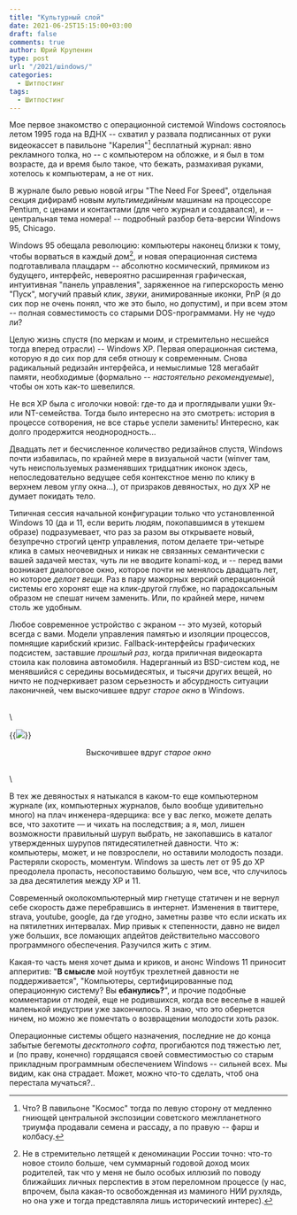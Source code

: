 ```yaml
---
title: "Культурный слой"
date: 2021-06-25T15:15:00+03:00
draft: false
comments: true
author: Юрий Крупенин
type: post
url: "/2021/шindows/"
categories:
  - Шитпостинг
tags:
  - Шитпостинг
---
```


Мое первое знакомство с операционной системой Windows состоялось летом 1995 года на ВДНХ -- схватил у развала подписанных от руки видеокассет в павильоне "Карелия"[^mark1] бесплатный журнал: явно рекламного толка, но -- с компьютером на обложке, и я был в том возрасте, да и время было такое, что бежать, размахивая руками, хотелось к компьютерам, а не от них.

В журнале было ревью новой игры "The Need For Speed", отдельная секция дифирамб новым _мультимедийным_ машинам на процессоре Pentium, с ценами и контактами (для чего журнал и создавался), и -- центральная тема номера! -- подробный разбор бета-версии Windows 95, Chicago.

Windows 95 обещала революцию: компьютеры наконец близки к тому, чтобы ворваться в каждый дом[^mark2], и новая операционная система подготавливала плацдарм -- абсолютно космический, прямиком из будущего, интерфейс, невероятно расширенная графическая, интуитивная "панель управления", заряженное на гиперскорость меню "Пуск", могучий правый клик, _звуки_, анимированные иконки, PnP (я до сих пор не очень понял, что же это было, но допустим), и при всем этом -- полная совместимость со старыми DOS-программами. Ну не чудо ли?

Целую жизнь спустя (по меркам и моим, и стремительно несшейся тогда вперед отрасли) -- Windows XP. Первая операционная система, которую я до сих пор для себя отношу к современным. Снова радикальный редизайн интерфейса, и немыслимые 128 мегабайт памяти, необходимые (формально -- _настоятельно рекомендуемые_), чтобы он хоть как-то шевелился.

Не вся XP была с иголочки новой: где-то да и проглядывали ушки 9x- или NT-семейства. Тогда было интересно на это смотреть: история в процессе сотворения, не все старье успели заменить! Интересно, как долго продержится неоднородность...

Двадцать лет и бесчисленное количество редизайнов спустя, Windows почти избавилась, по крайней мере в визуальной части (winver там, чуть неиспользуемых разменявших тридцатник иконок здесь, непоследовательно ведущее себя контекстное меню по клику в верхнем левом углу окна...), от призраков девяностых, но дух XP не думает покидать тело.

Типичная сессия начальной конфигурации только что установленной Windows 10 (да и 11, если верить людям, покопавшимся в утекшем образе) подразумевает, что раз за разом вы открываете новый, безупречно строгий центр управления, потом делаете три-четыре клика в самых неочевидных и никак не связанных семантически с вашей задачей местах, чуть ли не вводите konami-код, и -- перед вами возникает диалоговое окно, которое почти не менялось двадцать лет, но которое _делает вещи_. Раз в пару мажорных версий операционной системы его хоронят еще на клик-другой глубже, но парадоксальным образом не спешат ничем заменить. Или, по крайней мере, ничем столь же удобным.

Любое современное устройство с экраном -- это музей, который всегда с вами. Модели управления памятью и изоляции процессов, помнящие карибский кризис. Fallback-интерфейсы графических подсистем, заставшие _прошлый раз_, когда приличная видеокарта стоила как половина автомобиля. Надерганный из BSD-систем код, не менявшийся с середины восьмидесятых, и тысячи других вещей, но ничто не подчеркивает разом серьезность и абсурдность ситуации лаконичней, чем выскочившее вдруг _старое окно_ в Windows.

\
\

{{<img src="images/3_11">}}
<center>Выскочившее вдруг <i>старое окно</i></center>

\
\

В тех же девяностых я натыкался в каком-то еще компьютерном журнале (их, компьютерных журналов, было вообще удивительно много) на плач инженера-ядерщика: все у вас легко, можете делать все, что захотите — и чихать на последствия; а я, мол, лишен возможности правильный шуруп выбрать, не закопавшись в каталог утвержденных шурупов пятидесятилетней давности. Что ж: компьютеры, может, и не повзрослели, но оставили молодость позади. Растеряли скорость, моментум. Windows за шесть лет от 95 до XP преодолела пропасть, несопоставимо большую, чем все, что случилось за два десятилетия между XP и 11.

Современный околокомпьютерный мир гнетуще статичен и не вернул себе скорость даже перебравшись в интернет. Изменения в твиттере, strava, youtube, google, да где угодно, заметны разве что если искать их на пятилетних интервалах. Мир привык к степенности, давно не видел уже больших, все ломающих апдейтов действительно массового программного обеспечения. Разучился жить с этим.

Какая-то часть меня хочет дыма и криков, и анонс Windows 11 приносит апперитив: "**В смысле** мой ноутбук трехлетней давности не поддерживается", "Компьютеры, сертифицированные под операционную систему? Вы **ебанулись?**", и прочие подобные комментарии от людей, еще не родившихся, когда все веселье в нашей маленькой индустрии уже закончилось. Я знаю, что это обернется ничем, но можно же помечтать о возвращении молодости хоть разок.


 Операционные системы общего назначения, последние не до конца забытые бегемоты _десктопного софта_, прогибаются под тяжестью лет, и (по праву, конечно) гордящаяся своей совместимостью со старым прикладным программным обеспечением Windows -- сильней всех. Мы видим, как она страдает. Может, можно что-то сделать, чтоб она перестала мучаться?..



[^mark1]: Что? В павильоне "Космос" тогда по левую сторону от медленно гниющей центральной экспозиции советского межпланетного триумфа продавали семена и рассаду, а по правую -- фарш и колбасу.

[^mark2]: Не в стремительно летящей к деноминации России точно: что-то новое стоило больше, чем суммарный годовой доход моих родителей, так что у меня не было особых иллюзий по поводу ближайших личных перспектив в этом переломном процессе (у нас, впрочем, была какая-то освобожденная из маминого НИИ рухлядь, но она уже и тогда представляла лишь исторический интерес).